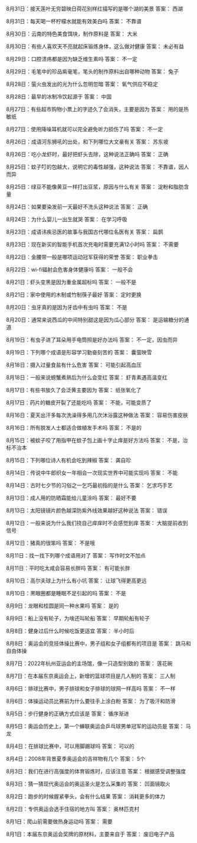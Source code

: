 8月31日：接天莲叶无穷碧映日荷花别样红描写的是哪个湖的美景 答案： 西湖 

8月31日：每天喝一杯柠檬水就能有效美白吗 答案： 不靠谱 

8月30日：云南的特色美食饵块，制作原料是 答案： 大米 

8月30日：有些人喜欢天不亮就起床锻炼身体，这么做对健康 答案： 未必有益 

8月29日：口腔溃疡都是因为缺乏维生素吗 答案： 不一定 

8月29日：毛笔中的珍品紫毫笔，笔头的制作原料出自哪种动物 答案： 兔子 

8月28日：萤火虫发出的光为什么忽明忽暗 答案： 氧气供应不稳定 

8月28日：最早的冰制冷饮起源于 答案： 中国 

8月27日：有些超市购物小票上的字迹久了会消失，主要是因为 答案： 用的是热敏纸 

8月27日：使用降噪耳机就可以完全避免听力损伤了吗 答案： 不一定 

8月26日：成语河东狮吼的出处，和下列哪位大文豪有关 答案： 苏东坡 

8月26日：吃小龙虾时，最好把虾头去除，这种说法正确吗 答案： 正确 

8月25日：蚊子叮的包越大，说明它的毒性越强，这种说法 答案： 不靠谱，因人而异 

8月25日：绿豆不能像黄豆一样打出豆浆，原因与什么有关 答案： 淀粉和脂肪含量 

8月24日：如果要染发前一天最好不洗头这种说法 答案： 正确 

8月24日：为什么婴儿一出生就哭 答案： 在学习呼吸 

8月23日：成语讳疾忌医的故事与我国古代哪位名医有关 答案： 扁鹊 

8月23日：现在新买的智能手机首次充电时需要充满12小时吗 答案： 不需要 

8月22日：金腰带一般是哪项运动冠军获得的荣誉 答案： 职业拳击 

8月22日：wi-fi辐射会危害身体健康吗 答案： 一般不会 

8月21日：虾头变黑是因为重金属超标吗 答案： 一般不是 

8月21日：家中使用的木制或竹制筷子最好 答案： 定时更换 

8月20日：虫牙真的是因为牙齿中有虫吗 答案： 不是 

8月20日：通常来说西瓜的中间特别甜这是因为瓜心部分 答案： 是运输糖分的通道 

8月19日：有虫子进了耳朵用手电筒照是好办法吗 答案： 不一定，因虫而异 

8月19日：下列哪个成语是形容学习勤奋刻苦的 答案： 囊萤映雪 

8月18日：摄入过量食盐有什么危害 答案： 可能引起高血压 

8月18日：一般来说螃蟹煮熟后为什么会变红 答案： 虾青素遇高温变红 

8月17日：有些书放久了会泛黄主要因为 答案： 纸张氧化了  

8月17日：药片的糖皮开裂了还能吃吗 答案： 不能，可能变质了 

8月16日：夏天出汗多每次洗澡得多用几次沐浴露这种做法 答案： 容易伤害皮肤 

8月16日：所有脱发人士都适合做植发手术吗 答案： 不是的 

8月15日：被蚊子咬了用指甲在蚊子包上画十字止痒是好方法吗 答案： 不是，治标不治本 

8月15日：下列哪位诗人有机会吃到辣椒 答案： 龚自珍 

8月14日：传说中牛郎织女一年相会一次现实世界中可能实现吗 答案： 不能 

8月14日：古时七夕节的习俗之一乞巧最初指的是什么 答案： 乞求巧手艺 

8月13日：成人用的防晒霜能给儿童涂吗 答案： 最好不要 

8月13日：太阳镜镜片颜色越深防紫外线效果越好这种说法 答案： 错误 

8月12日：一般来说为什么我们挠自己痒痒时不会感觉到痒 答案： 大脑提前收到信号 

8月12日：猪真的很笨吗 答案： 不是哦 

8月11日：找一找下列哪个成语用对了 答案： 写作时文不加点 

8月11日：平时吃太咸会容易长胖吗 答案： 有可能长胖 

8月10日：高尔夫球上为什么有小坑 答案： 让球飞得更高更远 

8月10日：黑眼圈都是睡眠不足引起的吗 答案： 不是 

8月9日：龙眼和桂圆是同一种水果吗 答案： 是的 

8月9日：船上没有轮子，为啥还叫轮船 答案： 早期轮船有轮子 

8月8日：健身过后什么时候吃饭更适宜 答案： 半小时后 

8月8日：奥运会的竞技体操比赛中，男子组和女子组都有的项目是 答案： 跳马和自由体操 

8月7日：2022年杭州亚运会的主场馆，像一只造型别致的 答案： 莲花碗 

8月7日：在本届东京奥运会上，新增的篮球项目是几人制的 答案： 三人制 

8月6日：排球比赛中，男子排球和女子排球的球网一样高吗 答案： 不一样 

8月6日：体操运动员比赛前为什么要往手上涂白粉 答案： 为了吸汗和防滑 

8月5日：步行健身的正确方式应该是 答案： 循序渐进 

8月5日：奥运会历史上，第一个蝉联奥运会乒乓球男单冠军的运动员是 答案： 马龙 

8月4日：在排球比赛中，可以用脚踢球吗 答案： 可以的 

8月4日：2008年背景夏季奥运会的吉祥物有几个 答案： 5个 

8月3日：我们在进行高强度的体育锻炼时，应该注意  答案： 根据感受调整强度 

8月3日：猜一猜现代奥运会的奥运圣火是怎么采集的  答案： 凹面镜取火 

8月2日：跑步的时候握紧拳头，会有什么结果 答案： 消耗更多的体力 

8月2日：专供奥运会选手住宿的地方叫 答案： 奥林匹克村 

8月1日：爬山前需要做热身运动吗 答案： 需要 

8月1日：本届东京奥运会奖牌的原材料，主要来自于 答案： 废旧电子产品 
